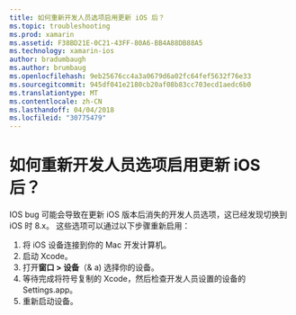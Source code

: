 ```yaml
---
title: 如何重新开发人员选项启用更新 iOS 后？
ms.topic: troubleshooting
ms.prod: xamarin
ms.assetid: F38BD21E-0C21-43FF-80A6-BB4A88DB88A5
ms.technology: xamarin-ios
author: bradumbaugh
ms.author: brumbaug
ms.openlocfilehash: 9eb25676cc4a3a0679d6a02fc64fef5632f76e33
ms.sourcegitcommit: 945df041e2180cb20af08b83cc703ecd1aedc6b0
ms.translationtype: MT
ms.contentlocale: zh-CN
ms.lasthandoff: 04/04/2018
ms.locfileid: "30775479"
---
```

# <a name="how-can-i-reenable-developer-options-after-updating-ios"></a>如何重新开发人员选项启用更新 iOS 后？

IOS bug 可能会导致在更新 iOS 版本后消失的开发人员选项，这已经发现切换到 iOS 时 8.x。 这些选项可以通过以下步骤重新启用：

1. 将 iOS 设备连接到你的 Mac 开发计算机。
2. 启动 Xcode。
3. 打开**窗口 > 设备**（& a) 选择你的设备。
4. 等待完成将符号复制的 Xcode，然后检查开发人员设置的设备的 Settings.app。
5. 重新启动设备。
